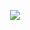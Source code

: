 <p align="center">
    <a href="https://github.com/cledtz">
        <img src="https://lanyard-profile-readme.vercel.app/api/981958587817525249?bg=0d1117&hideDiscrim=true&borderRadius=30px&idleMessage=most%20likely%20doing%20something%20else..."/>
    </a>
</p>
